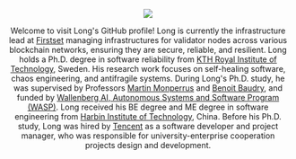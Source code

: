 <div align="center">
  <p>
    <a href="http://gluckzhang.com">
      <img src="https://github-readme-stats.vercel.app/api?username=gluckzhang&show_icons=true&hide_title=true&hide_border=true" />
    </a>
  </p>
  <p>Welcome to visit Long's GitHub profile! Long is currently the infrastructure lead at <a href="https://www.firstset.xyz/" target="_blank">Firstset</a> managing infrastructures for validator nodes across various blockchain networks, ensuring they are secure, reliable, and resilient. Long holds a Ph.D. degree in software reliability from <a href="https://www.kth.se/" target="_blank">KTH Royal Institute of Technology</a>, Sweden. His research work focuses on self-healing software, chaos engineering, and antifragile systems. During Long's Ph.D. study, he was supervised by Professors <a href="https://www.monperrus.net/martin/" target="_blank">Martin Monperrus</a> and <a href="https://softwarediversity.eu/" href="_blank">Benoit Baudry</a>, and funded by <a href="http://wasp-sweden.org/" target="_blank">Wallenberg AI, Autonomous Systems and Software Program (WASP)</a>. Long received his BE degree and ME degree in software engineering from <a href="http://www.hit.edu.cn" target="_blank">Harbin Institute of Technology</a>, China. Before his Ph.D. study, Long was hired by <a href="https://www.tencent.com/en-us/" target="_blank">Tencent</a> as a software developer and project manager, who was responsible for university-enterprise cooperation projects design and development.</p>
</div>

<!--
**gluckzhang/gluckzhang** is a ✨ _special_ ✨ repository because its `README.md` (this file) appears on your GitHub profile.

Here are some ideas to get you started:

- 🔭 I’m currently working on ...
- 🌱 I’m currently learning ...
- 👯 I’m looking to collaborate on ...
- 🤔 I’m looking for help with ...
- 💬 Ask me about ...
- 📫 How to reach me: ...
-  Pronouns: ...
- ⚡ Fun fact: ...
-->
